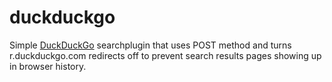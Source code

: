 duckduckgo
==========

Simple [DuckDuckGo](https://duckduckgo.com) searchplugin that uses POST method and turns r.duckduckgo.com redirects off to prevent search results pages showing up in browser history.
